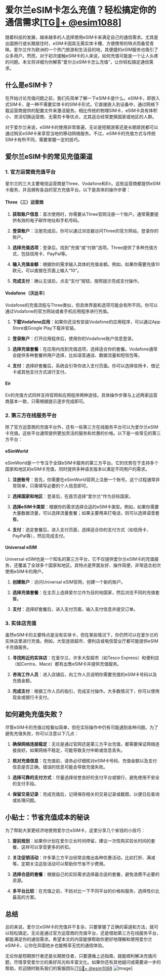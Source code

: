 # 爱尔兰eSIM卡怎么充值？轻松搞定你的通信需求[[TG💪+ @esim1088](https://t.me/s/esim1088)]

随着科技的发展，越来越多的人选择使用eSIM卡来满足自己的通信需求。尤其是出国旅行或长期居住时，eSIM卡因其无需实体卡槽、方便携带的特点而备受青睐。爱尔兰作为欧洲的一个热门旅游和生活目的地，其便捷的eSIM服务也吸引了众多用户。然而，对于初次接触eSIM卡的人来说，如何充值可能是一个让人头疼的问题。本文将详细为你解答“爱尔兰eSIM卡怎么充值”，让你轻松搞定通信需求。

## 什么是eSIM卡？

在开始讨论充值问题之前，我们先简单了解一下eSIM卡是什么。eSIM卡，即嵌入式SIM卡，是一种不需要实体卡的SIM卡形式。它直接嵌入到设备中，通过网络下载运营商提供的配置文件来激活服务。相比传统的物理SIM卡，eSIM卡具有体积小、灵活切换运营商、无需剪卡等优点，尤其适合经常更换国家或地区的人群。

对于爱尔兰来说，eSIM卡的使用非常普遍，无论是短期游客还是长期居民都可以通过购买eSIM卡来享受当地的移动网络服务。不过，eSIM卡的充值方式与传统SIM卡有所不同，需要掌握一定的技巧。

## 爱尔兰eSIM卡的常见充值渠道

### 1. 官方运营商充值平台

爱尔兰的三大主要电信运营商是Three、Vodafone和Eir。这些运营商都提供eSIM卡服务，并且拥有各自的官方充值平台。以下是具体的操作步骤：

#### Three（三）运营商

1. **获取账户信息**：首次使用时，你需要从Three官网注册一个账户。通常需要提供有效的电子邮件地址和手机号码。
   
2. **登录账户**：注册完成后，你可以通过浏览器访问Three的官方网站，登录你的账户。

3. **选择充值选项**：登录后，找到“充值”或“付款”选项。Three提供了多种充值方式，包括信用卡、PayPal等。

4. **输入充值金额**：根据你的需求输入具体的充值金额。例如，如果你需要充值10欧元，可以直接在页面上输入“10”。

5. **完成支付**：确认无误后，点击“支付”按钮，按照提示完成支付操作。

#### Vodafone（沃达丰）

Vodafone的充值流程与Three类似，但具体界面和选项可能会有所不同。你可以通过Vodafone的官方网站或者手机应用程序进行充值。

1. **下载Vodafone应用**：如果你还没有安装Vodafone的应用程序，可以通过App Store或Google Play下载并安装。

2. **登录账户**：打开应用程序后，使用你的Vodafone账户信息登录。

3. **选择充值套餐**：在应用内找到充值选项，选择适合你的套餐。Vodafone通常会提供多种套餐供用户选择，比如语音通话、数据流量和短信包等。

4. **支付**：选择好套餐后，系统会引导你进入支付页面。你可以选择信用卡、借记卡或其他支付方式进行支付。

#### Eir

Eir的充值方式同样支持官网和应用程序两种途径。具体操作步骤与上述两家运营商基本一致，只需根据提示逐步完成即可。

### 2. 第三方在线服务平台

除了官方运营商的充值平台外，还有一些第三方在线服务平台可以为爱尔兰eSIM卡充值。这些平台通常提供更加灵活的服务和优惠的价格。以下是一些常见的第三方平台：

#### eSimWorld

eSimWorld是一个专注于全球eSIM卡服务的第三方平台。它的优势在于支持多个国家和地区的eSIM卡充值，同时提供多种语言版本以满足不同用户的需求。

1. **注册账号**：首先，你需要在eSimWorld官网上注册一个账号。这个过程通常非常简单，只需填写必要的个人信息即可。

2. **选择国家和地区**：登录后，在首页选择“爱尔兰”作为目标国家。

3. **选择eSIM卡类型**：根据你的需求选择合适的eSIM卡类型。例如，如果你需要大量数据流量，可以选择流量套餐；如果主要用来打电话，则可以选择语音套餐。

4. **支付**：选定套餐后，进入支付页面，选择适合你的支付方式（如信用卡、PayPal等），然后完成支付。

#### Universal eSIM

Universal eSIM也是一个知名的第三方平台，它不仅提供爱尔兰eSIM卡的充值服务，还覆盖了全球多个国家和地区。其特点是界面友好、操作简便，非常适合初次使用eSIM卡的用户。

1. **创建账户**：访问Universal eSIM官网，创建一个新的账户。

2. **选择充值套餐**：在主页上选择爱尔兰作为目的地国家，然后浏览不同的充值套餐。

3. **支付**：选择好套餐后，进入支付页面，输入支付信息并提交订单。

### 3. 实体店充值

虽然eSIM卡的主要特点是没有实体卡，但在某些情况下，你仍然可以在爱尔兰的实体店里进行充值。例如，大型连锁超市、便利店或电信营业厅都可能提供eSIM卡充值服务。

1. **寻找附近的实体店**：在爱尔兰，许多大型超市（如Tesco Express）和便利店（如Centra、Mace）都有出售eSIM卡并提供充值服务。

2. **咨询工作人员**：进入店铺后，向工作人员说明你需要充值的eSIM卡号码以及充值金额。

3. **完成支付**：根据工作人员的指引，完成支付操作。大多数情况下，你可以使用现金或银行卡支付。

## 如何避免充值失败？

尽管eSIM卡的充值过程看似简单，但在实际操作中仍有可能遇到各种问题。为了避免充值失败，你可以注意以下几点：

1. **确保网络连接稳定**：无论是通过官网还是第三方平台充值，都需要保证网络连接良好。如果网络不稳定，可能导致支付中断或信息丢失。

2. **核对充值信息**：在充值前，请务必仔细核对eSIM卡号码、充值金额以及支付信息是否正确。错误的信息可能会导致充值失败。

3. **选择可靠的支付方式**：尽量选择信誉良好的支付平台或银行，避免使用不安全的支付手段。

4. **保留交易记录**：完成充值后，记得保存相关的交易记录或截图，以便日后查询或处理问题。

## 小贴士：节省充值成本的秘诀

为了帮助大家更经济地使用爱尔兰eSIM卡，这里分享几个省钱的小技巧：

1. **提前规划**：如果你计划在爱尔兰长时间停留，建议一次性购买较长时间的套餐，这样可以享受更多的折扣。

2. **关注促销活动**：许多第三方平台经常会推出各种优惠活动，比如打折、满减等。定期关注这些活动可以帮助你节省不少费用。

3. **选择合适的套餐**：根据自己的实际需求选择最合适的套餐，避免浪费不必要的资源。

4. **多平台比较**：在充值之前，不妨对比一下不同平台的价格和服务，选择性价比最高的方案。

## 总结

总的来说，爱尔兰eSIM卡的充值并不复杂，只要掌握了正确的渠道和方法，就可以轻松搞定。无论是通过官方运营商的充值平台，还是借助第三方在线服务平台，都能满足你的通信需求。希望本文的内容能够帮助你更好地理解和使用爱尔兰eSIM卡，让你在异国他乡也能畅享无忧的通信体验。

无论你是短期旅行者还是长期居住者，只要遵循上述指南，就能顺利解决充值问题，尽情享受爱尔兰的美好风光和丰富文化。如果你还有其他疑问或需要进一步的帮助，欢迎随时联系我们的客服团队[[TG💪+ @esim1088](https://t.me/s/esim1088) ![Image](https://i.postimg.cc/4NQfJmqS/Snipaste-2025-05-13-00-14-12.png)]